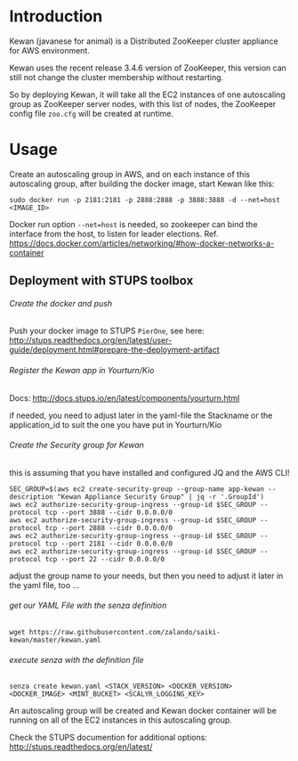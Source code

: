Introduction
============
Kewan (javanese for animal) is a Distributed ZooKeeper cluster appliance for AWS environment.

Kewan uses the recent release 3.4.6 version of ZooKeeper, this version can still not change the cluster membership without restarting.

So by deploying Kewan, it will take all the EC2 instances of one autoscaling group as ZooKeeper server nodes, with this list of nodes, the ZooKeeper config file ```zoo.cfg``` will be created at runtime.

Usage
=====
Create an autoscaling group in AWS, and on each instance of this autoscaling group, after building the docker image, start Kewan like this:
```
sudo docker run -p 2181:2181 -p 2888:2888 -p 3888:3888 -d --net=host <IMAGE_ID>
```
Docker run option ```--net=host``` is needed, so zookeeper can bind the interface from the host, to listen for leader elections. Ref. https://docs.docker.com/articles/networking/#how-docker-networks-a-container

Deployment with STUPS toolbox
-----------------------------

###### Create the docker and push

Push your docker image to STUPS ```PierOne```, see here: http://stups.readthedocs.org/en/latest/user-guide/deployment.html#prepare-the-deployment-artifact

###### Register the Kewan app in Yourturn/Kio

Docs: http://docs.stups.io/en/latest/components/yourturn.html

if needed, you need to adjust later in the yaml-file the Stackname or the application_id to suit the one you have put in Yourturn/Kio

###### Create the Security group for Kewan
this is assuming that you have installed and configured JQ and the AWS CLI!

```
SEC_GROUP=$(aws ec2 create-security-group --group-name app-kewan --description "Kewan Appliance Security Group" | jq -r '.GroupId')
aws ec2 authorize-security-group-ingress --group-id $SEC_GROUP --protocol tcp --port 3888 --cidr 0.0.0.0/0
aws ec2 authorize-security-group-ingress --group-id $SEC_GROUP --protocol tcp --port 2888 --cidr 0.0.0.0/0
aws ec2 authorize-security-group-ingress --group-id $SEC_GROUP --protocol tcp --port 2181 --cidr 0.0.0.0/0
aws ec2 authorize-security-group-ingress --group-id $SEC_GROUP --protocol tcp --port 22 --cidr 0.0.0.0/0
```
adjust the group name to your needs, but then you need to adjust it later in the yaml file, too ...

###### get our YAML File with the senza definition
```
wget https://raw.githubusercontent.com/zalando/saiki-kewan/master/kewan.yaml
```

###### execute senza with the definition file

```
senza create kewan.yaml <STACK_VERSION> <DOCKER_VERSION> <DOCKER_IMAGE> <MINT_BUCKET> <SCALYR_LOGGING_KEY>
```

An autoscaling group will be created and Kewan docker container will be running on all of the EC2 instances in this autoscaling group.

Check the STUPS documention for additional options:
http://stups.readthedocs.org/en/latest/
